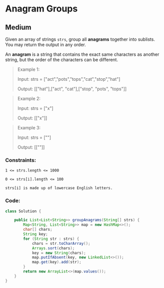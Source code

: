 # Anagram Groups
## Medium 
Given an array of strings `strs`, group all **anagrams** together into sublists. You may return the output in any order.

An **anagram** is a string that contains the exact same characters as another string, but the order of the characters can be different.

>Example 1:
>
>Input: strs = ["act","pots","tops","cat","stop","hat"]
>
>Output: [["hat"],["act", "cat"],["stop", "pots", "tops"]]

>Example 2:
>
>Input: strs = ["x"]
>
>Output: [["x"]]

>Example 3:
>
>Input: strs = [""]
>
>Output: [[""]]

### Constraints:

`1 <= strs.length <= 1000`

`0 <= strs[i].length <= 100`

`strs[i] is made up of lowercase English letters.`

### Code:
```java
class Solution {

    public List<List<String>> groupAnagrams(String[] strs) {
        Map<String, List<String>> map = new HashMap<>();
        char[] chars;
        String key;
        for (String str : strs) {
            chars = str.toCharArray();
            Arrays.sort(chars);
            key = new String(chars);
            map.putIfAbsent(key, new LinkedList<>());
            map.get(key).add(str);
        }
        return new ArrayList<>(map.values());
    }
}
```